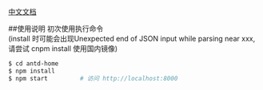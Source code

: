 [中文文档](./README.zh-CN.md)

##使用说明
初次使用执行命令  
(install 时可能会出现Unexpected end of JSON input while parsing near xxx,请尝试 cnpm install 使用国内镜像)
```bash
$ cd antd-home 
$ npm install
$ npm start         # 访问 http://localhost:8000
``` 
